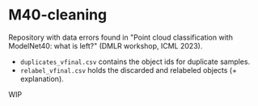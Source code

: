 # M40-cleaning
Repository with data errors found in "Point cloud classification with ModelNet40: what is left?" (DMLR workshop, ICML 2023).

* `duplicates_vfinal.csv` contains the object ids for duplicate samples.
* `relabel_vfinal.csv` holds the discarded and relabeled objects (+ explanation).

WIP
